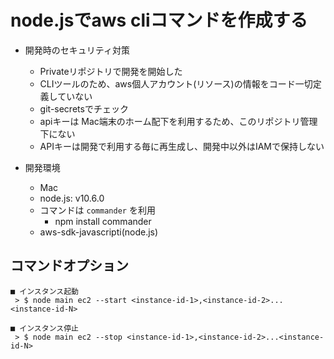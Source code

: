 # node.jsでaws cliコマンドを作成する

- 開発時のセキュリティ対策
  - Privateリポジトリで開発を開始した
  - CLIツールのため、aws個人アカウント(リソース)の情報をコード一切定義していない
  - git-secretsでチェック
  - apiキーは Mac端末のホーム配下を利用するため、このリポジトリ管理下にない
  - APIキーは開発で利用する毎に再生成し、開発中以外はIAMで保持しない

- 開発環境
  - Mac
  - node.js: v10.6.0
  - コマンドは `commander` を利用
    - npm install commander
  - aws-sdk-javascripti(node.js)

## コマンドオプション

```
■ インスタンス起動
 > $ node main ec2 --start <instance-id-1>,<instance-id-2>...<instance-id-N>
 
■ インスタンス停止
 > $ node main ec2 --stop <instance-id-1>,<instance-id-2>...<instance-id-N> 
```
